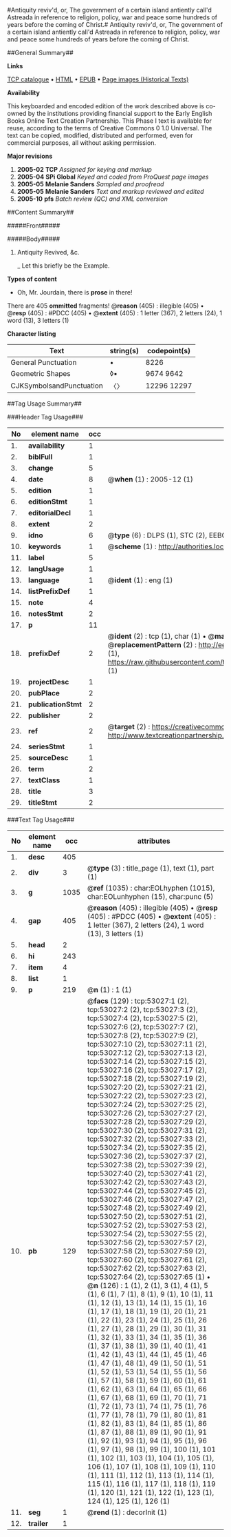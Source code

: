 #Antiquity reviv'd, or, The government of a certain island antiently call'd Astreada in reference to religion, policy, war and peace some hundreds of years before the coming of Christ.#
Antiquity reviv'd, or, The government of a certain island antiently call'd Astreada in reference to religion, policy, war and peace some hundreds of years before the coming of Christ.

##General Summary##

**Links**

[TCP catalogue](http://www.ota.ox.ac.uk/tcp/)  • 
[HTML](http://tei.it.ox.ac.uk/tcp/Texts-HTML/free/A25/A25669.html)  • 
[EPUB](http://tei.it.ox.ac.uk/tcp/Texts-EPUB/free/A25/A25669.epub) • 
[Page images (Historical Texts)](https://data.historicaltexts.jisc.ac.uk/view?pubId=eebo-12043267e&pageId=eebo-12043267e-53027-1)

**Availability**

This keyboarded and encoded edition of the
	       work described above is co-owned by the institutions
	       providing financial support to the Early English Books
	       Online Text Creation Partnership. This Phase I text is
	       available for reuse, according to the terms of Creative
	       Commons 0 1.0 Universal. The text can be copied,
	       modified, distributed and performed, even for
	       commercial purposes, all without asking permission.

**Major revisions**

1. __2005-02__ __TCP__ *Assigned for keying and markup*
1. __2005-04__ __SPi Global__ *Keyed and coded from ProQuest page images*
1. __2005-05__ __Melanie Sanders__ *Sampled and proofread*
1. __2005-05__ __Melanie Sanders__ *Text and markup reviewed and edited*
1. __2005-10__ __pfs__ *Batch review (QC) and XML conversion*

##Content Summary##

#####Front#####

#####Body#####

1. Antiquity Revived, &c.

    _ Let this briefly be the Example.

**Types of content**

  * Oh, Mr. Jourdain, there is **prose** in there!

There are 405 **ommitted** fragments! 
 @__reason__ (405) : illegible (405)  •  @__resp__ (405) : #PDCC (405)  •  @__extent__ (405) : 1 letter (367), 2 letters (24), 1 word (13), 3 letters (1)

**Character listing**


|Text|string(s)|codepoint(s)|
|---|---|---|
|General Punctuation|•|8226|
|Geometric Shapes|◊▪|9674 9642|
|CJKSymbolsandPunctuation|〈〉|12296 12297|

##Tag Usage Summary##

###Header Tag Usage###

|No|element name|occ|attributes|
|---|---|---|---|
|1.|__availability__|1||
|2.|__biblFull__|1||
|3.|__change__|5||
|4.|__date__|8| @__when__ (1) : 2005-12 (1)|
|5.|__edition__|1||
|6.|__editionStmt__|1||
|7.|__editorialDecl__|1||
|8.|__extent__|2||
|9.|__idno__|6| @__type__ (6) : DLPS (1), STC (2), EEBO-CITATION (1), OCLC (1), VID (1)|
|10.|__keywords__|1| @__scheme__ (1) : http://authorities.loc.gov/ (1)|
|11.|__label__|5||
|12.|__langUsage__|1||
|13.|__language__|1| @__ident__ (1) : eng (1)|
|14.|__listPrefixDef__|1||
|15.|__note__|4||
|16.|__notesStmt__|2||
|17.|__p__|11||
|18.|__prefixDef__|2| @__ident__ (2) : tcp (1), char (1)  •  @__matchPattern__ (2) : ([0-9\-]+):([0-9IVX]+) (1), (.+) (1)  •  @__replacementPattern__ (2) : http://eebo.chadwyck.com/downloadtiff?vid=$1&page=$2 (1), https://raw.githubusercontent.com/textcreationpartnership/Texts/master/tcpchars.xml#$1 (1)|
|19.|__projectDesc__|1||
|20.|__pubPlace__|2||
|21.|__publicationStmt__|2||
|22.|__publisher__|2||
|23.|__ref__|2| @__target__ (2) : https://creativecommons.org/publicdomain/zero/1.0/ (1), http://www.textcreationpartnership.org/docs/. (1)|
|24.|__seriesStmt__|1||
|25.|__sourceDesc__|1||
|26.|__term__|2||
|27.|__textClass__|1||
|28.|__title__|3||
|29.|__titleStmt__|2||


###Text Tag Usage###

|No|element name|occ|attributes|
|---|---|---|---|
|1.|__desc__|405||
|2.|__div__|3| @__type__ (3) : title_page (1), text (1), part (1)|
|3.|__g__|1035| @__ref__ (1035) : char:EOLhyphen (1015), char:EOLunhyphen (15), char:punc (5)|
|4.|__gap__|405| @__reason__ (405) : illegible (405)  •  @__resp__ (405) : #PDCC (405)  •  @__extent__ (405) : 1 letter (367), 2 letters (24), 1 word (13), 3 letters (1)|
|5.|__head__|2||
|6.|__hi__|243||
|7.|__item__|4||
|8.|__list__|1||
|9.|__p__|219| @__n__ (1) : 1 (1)|
|10.|__pb__|129| @__facs__ (129) : tcp:53027:1 (2), tcp:53027:2 (2), tcp:53027:3 (2), tcp:53027:4 (2), tcp:53027:5 (2), tcp:53027:6 (2), tcp:53027:7 (2), tcp:53027:8 (2), tcp:53027:9 (2), tcp:53027:10 (2), tcp:53027:11 (2), tcp:53027:12 (2), tcp:53027:13 (2), tcp:53027:14 (2), tcp:53027:15 (2), tcp:53027:16 (2), tcp:53027:17 (2), tcp:53027:18 (2), tcp:53027:19 (2), tcp:53027:20 (2), tcp:53027:21 (2), tcp:53027:22 (2), tcp:53027:23 (2), tcp:53027:24 (2), tcp:53027:25 (2), tcp:53027:26 (2), tcp:53027:27 (2), tcp:53027:28 (2), tcp:53027:29 (2), tcp:53027:30 (2), tcp:53027:31 (2), tcp:53027:32 (2), tcp:53027:33 (2), tcp:53027:34 (2), tcp:53027:35 (2), tcp:53027:36 (2), tcp:53027:37 (2), tcp:53027:38 (2), tcp:53027:39 (2), tcp:53027:40 (2), tcp:53027:41 (2), tcp:53027:42 (2), tcp:53027:43 (2), tcp:53027:44 (2), tcp:53027:45 (2), tcp:53027:46 (2), tcp:53027:47 (2), tcp:53027:48 (2), tcp:53027:49 (2), tcp:53027:50 (2), tcp:53027:51 (2), tcp:53027:52 (2), tcp:53027:53 (2), tcp:53027:54 (2), tcp:53027:55 (2), tcp:53027:56 (2), tcp:53027:57 (2), tcp:53027:58 (2), tcp:53027:59 (2), tcp:53027:60 (2), tcp:53027:61 (2), tcp:53027:62 (2), tcp:53027:63 (2), tcp:53027:64 (2), tcp:53027:65 (1)  •  @__n__ (126) : 1 (1), 2 (1), 3 (1), 4 (1), 5 (1), 6 (1), 7 (1), 8 (1), 9 (1), 10 (1), 11 (1), 12 (1), 13 (1), 14 (1), 15 (1), 16 (1), 17 (1), 18 (1), 19 (1), 20 (1), 21 (1), 22 (1), 23 (1), 24 (1), 25 (1), 26 (1), 27 (1), 28 (1), 29 (1), 30 (1), 31 (1), 32 (1), 33 (1), 34 (1), 35 (1), 36 (1), 37 (1), 38 (1), 39 (1), 40 (1), 41 (1), 42 (1), 43 (1), 44 (1), 45 (1), 46 (1), 47 (1), 48 (1), 49 (1), 50 (1), 51 (1), 52 (1), 53 (1), 54 (1), 55 (1), 56 (1), 57 (1), 58 (1), 59 (1), 60 (1), 61 (1), 62 (1), 63 (1), 64 (1), 65 (1), 66 (1), 67 (1), 68 (1), 69 (1), 70 (1), 71 (1), 72 (1), 73 (1), 74 (1), 75 (1), 76 (1), 77 (1), 78 (1), 79 (1), 80 (1), 81 (1), 82 (1), 83 (1), 84 (1), 85 (1), 86 (1), 87 (1), 88 (1), 89 (1), 90 (1), 91 (1), 92 (1), 93 (1), 94 (1), 95 (1), 96 (1), 97 (1), 98 (1), 99 (1), 100 (1), 101 (1), 102 (1), 103 (1), 104 (1), 105 (1), 106 (1), 107 (1), 108 (1), 109 (1), 110 (1), 111 (1), 112 (1), 113 (1), 114 (1), 115 (1), 116 (1), 117 (1), 118 (1), 119 (1), 120 (1), 121 (1), 122 (1), 123 (1), 124 (1), 125 (1), 126 (1)|
|11.|__seg__|1| @__rend__ (1) : decorInit (1)|
|12.|__trailer__|1||
